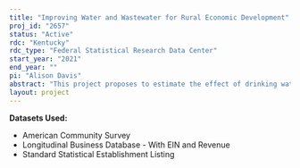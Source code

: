 ```yaml
---
title: "Improving Water and Wastewater for Rural Economic Development"
proj_id: "2657"
status: "Active"
rdc: "Kentucky"
rdc_type: "Federal Statistical Research Data Center"
start_year: "2021"
end_year: ""
pi: "Alison Davis"
abstract: "This project proposes to estimate the effect of drinking water and water pollution violations on population flows and economic development. The advancing age of much of the U.S. water infrastructure as well as the population loss and shrinking tax base of many cities and rural communities make this a pressing issue requiring investigation. To study this question, we will link public water violation data from the Environmental Protection Agency with restricted-use Census data from the Longitudinal Business Database, County Business Patterns Business Register, and the American Community Survey from 2005-2019. Our estimates regarding changing location decisions of residents and businesses will also aid in properly modeling changing population dynamics of rural and micropolitan areas. To analyze firm location decisions and population shifts, we will use a count model such as a double-hurdle model as well as spatial equilibrium model where firms maximize profits and individuals maximize utility. We will analyze all counties and/or Census tracts in the US, but we will also perform sub-analysis by NAICS industry codes as well as urban rural divides as permitted by necessary disclosure avoidance."
layout: project
---
```


**Datasets Used:**

  - American Community Survey 
  - Longitudinal Business Database - With EIN and Revenue 
  - Standard Statistical Establishment Listing 

